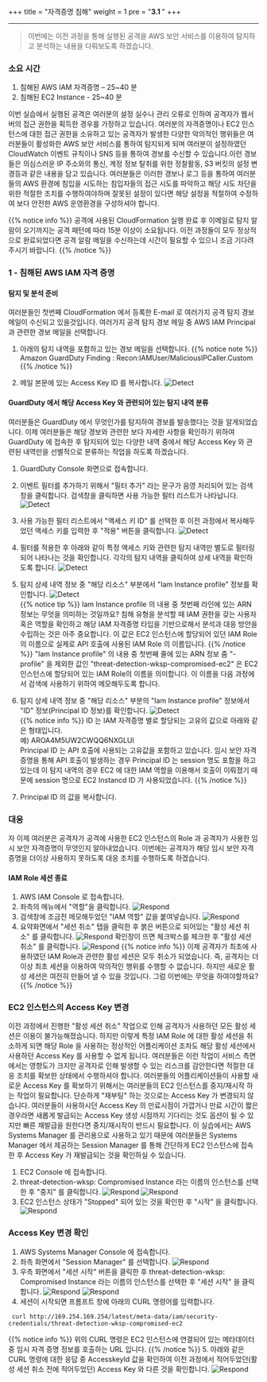 +++
title = "자격증명 침해"
weight = 1
pre = "<b>3.1 </b>"
+++

* * *

> 이번에는 이전 과정을 통해 실행된 공격을 AWS 보안 서비스를 이용하여 탐지하고 분석하는 내용을 다뤄보도록 하겠습니다.
  
### 소요 시간
1. 침해된 AWS IAM 자격증명 – 25~40 분
2. 침해된 EC2 Instance - 25~40 분

이번 실습에서 실행된 공격은 여러분의 설정 실수나 관리 오류로 인하여 공격자가 웹서버의 접근 권한을 획득한 경우를 가정하고 있습니다. 여러분의 자격증명이나 EC2 인스턴스에 대한 접근 권한을 소유하고 있는 공격자가 발생한 다양한 악의적인 행위들은 여러분들이 활성화한 AWS 보안 서비스를 통하여 탐지되게 되며 여러분이 설정하였던 CloudWatch 이벤트 규칙이나 SNS 등을 통하여 경보를 수신할 수 있습니다.이런 경보들은 의심스러운 IP 주소와의 통신, 계정 정보 탈취를 위한 정찰활동, S3 버킷의 설정 변경등과 같은 내용을 담고 있습니다. 여러분들은 이러한 경보나 로그 등을 통하여 여러분들의 AWS 환경에 침입을 시도하는 침입자들의 접근 시도를 파악하고 해당 시도 차단을 위한 적절한 조치를 수행하여야하며 잘못된 설정이 있다면 해당 설정을 적절하여 수정하여 보다 안전한 AWS 운영환경을 구성하셔야 합니다.

{{% notice info %}}
공격에 사용된 CloudFormation 실행 완료 후 이메일로 탐지 알람이 오기까지는 공격 패턴에 따라 15분 이상이 소요됩니다. 이전 과정들이 모두 정상적으로 완료되었다면 공격 알람 메일을 수신하는데 시간이 필요할 수 있으니 조금 기다려 주시기 바랍니다.
{{% /notice %}}


### 1 - 침해된 AWS IAM 자격 증명

#### 탐지 및 분석 준비
 여러분들인 첫번째 CloudFormation 에서 등록한 E-mail 로 여러가지 공격 탐지 경보 메일이 수신되고 있을것입니다. 여러가지 공격 탐지 경보 메일 중 AWS IAM Principal 과 관련한 경보 메일을 선택합니다.  

1. 아래의 탐지 내역을 포함하고 있는 경보 메일을 선택합니다.
{{% notice note %}}
Amazon GuardDuty Finding : Recon:IAMUser/MaliciousIPCaller.Custom
{{% /notice %}}

2. 메일 본문에 있는 Access Key ID 를 복사합니다.
![Detect](/images/finding1.png)  

#### GuardDuty 에서 해당 Access Key 와 관련되어 있는 탐지 내역 분류

  여러분들은 GuardDuty 에서 무엇인가를 탐지하여 경보를 발송했다는 것을 알게되었습니다. 이제 여러분들은 해당 경보와 관련한 보다 자세한 사항을 확인하기 위하여 GuardDuty 에 접속한 후 탐지되어 있는 다양한 내역 중에서 해당 Access Key 와 관련된 내역만을 선별적으로 분류하는 작업을 하도록 하겠습니다.

  1. GuardDuty Console 화면으로 접속합니다.  
  2. 이벤트 필터를 추가하기 위해서 "필터 추가" 라는 문구가 음영 처리되어 있는 검색창을 클릭합니다. 검색창을 클릭하면 사용 가능한 필터 리스트가 나타납니다.
  ![Detect](/images/finding2.png)  
  3. 사용 가능한 필터 리스트에서 "액세스 키 ID" 를 선택한 후 이전 과정에서 복사해두었던 액세스 키를 입력한 후 "적용" 버튼을 클릭합니다.
  ![Detect](/images/finding3.png)  
  4. 필터를 적용한 후 아래와 같이 특정 액세스 키와 관련한 탐지 내역만 별도로 필터링 되어 나타나는 것을 확인합니다. 각각의 탐지 내역을 클릭하여 상세 내역을 확인하도록 합니다.
  ![Detect](/images/finding4.png)  
  5. 탐지 상세 내역 정보 중 "해당 리소스" 부분에서 "Iam Instance profile" 정보를 확인합니다. 
![Detect](/images/finding5.png)  
  {{% notice tip %}}
  Iam Instance profile 의 내용 중 첫번째 라인에 있는 ARN 정보는 무엇을 의미하는 것일까요? 침해 유형을 분석할 때 IAM 권한을 갖는 사용자 혹은 역할을 확인하고 해당 IAM 자격증명 타입을 기반으로해서 분석과 대응 방안을 수립하는 것은 아주 중요합니다. 이 값은 EC2 인스턴스에 할당되어 있던 IAM Role 의 이름으로 실제로 API 호출에 사용된 IAM Role 의 이름입니다.
{{% /notice %}}
  "Iam Instance profile" 의 내용 중 첫번째 줄에 있는 ARN 정보 줌 "-profile" 을 제외한 값인 "threat-detection-wksp-compromised-ec2" 은 EC2 인스턴스에 할당되어 있는 IAM Role의 이름을 의미합니다. 이 이름을 다음 과정에서 검색에 사용하기 위하여 메모해두도록 합니다.
  
  6. 탐지 상세 내역 정보 중 "해당 리소스" 부분의 "Iam Instance profile" 정보에서 "ID" 정보(Principal ID 정보)를 확인합니다.
![Detect](/images/finding5.png)  
  {{% notice info %}}
  ID 는 IAM 자격증명 별로 할당되는 고유의 값으로 아래와 같은 형태입니다.  
  예) AROA4M5UW2CWQQ6NXGLUI  
  Principal ID 는 API 호출에 사용되는 고유값을 포함하고 있습니다. 임시 보안 자격증명을 통해 API 호출이 발생하는 경우 Principal ID 는 session 명도 포함을 하고 있는데 이 탐지 내역의 경우 EC2 에 대한 IAM 역할을 이용해서 호출이 이뤄졌기 때문에 session 명으로 EC2 Instancd ID 가 사용되었습니다.
  {{% /notice %}}
  7. Principal ID 의 값을 복사합니다.

### 대응 
 자 이제 여러분은 공격자가 공격에 사용한 EC2 인스턴스의 Role 과 공격자가 사용한 임시 보안 자격증명이 무엇인지 알아내었습니다. 이번에는 공격자가 해당 임시 보안 자격증명을 더이상 사용하지 못하도록 대응 조치를 수행하도록 하겠습니다.

#### IAM Role 세션 종료
1. AWS IAM Console 로 접속합니다.
2. 좌측의 메뉴에서 "역할"을 클릭합니다.
![Respond](/images/respond1.png) 
3. 검색창에 조금전 메모해두었던 "IAM 역할" 값을 붙여넣습니다.
![Respond](/images/respond2.png) 
4. 요약화면에서 "세션 취소" 탭을 클릭한 후 붉은 버튼으로 되어있는 "활성 세션 취소" 를 클릭합니다.
![Respond](/images/respond3.png) 
확인창이 뜨면 체크박스를 체크한 후 "활성 세션 취소" 를 클릭합니다.
![Respond](/images/respond4.png) 
  {{% notice info %}}
 이제 공격자가 최초에 사용하였던 IAM Role과 관련한 활성 세션은 모두 취소가 되었습니다. 즉, 공격자는 더이상 최초 세션을 이용하여 악의적인 행위를 수행할 수 없습니다. 하지만 새로운 활성 세션은 여전히 만들어 낼 수 있을 것입니다. 그럼 이번에는 무엇을 하여야할까요?
  {{% /notice %}}

### EC2 인스턴스의 Access Key 변경
 이전 과정에서 진행한 "활성 세션 취소" 작업으로 인해 공격자가 사용하던 모든 활성 세션은 이용이 불가능해졌습니다. 하지만 이렇게 특정 IAM Role 에 대한 활성 세션을 취소하게 되면 해당 Role 을 사용하는 정상적인 어플리케이션 조차도 해당 활성 세션에서 사용하던 Access Key 를 사용할 수 없게 됩니다. 여러분들은 이런 작업이 서비스 측면에서는 영향도가 크지만 공격자로 인해 발생할 수 있는 리스크를 감안한다면 적절한 대응 조치를 확보한 상태에서 수행하셔야 합니다. 여러분들의 어플리케이션들이 사용할 새로운 Access Key 를 확보하기 위해서는 여러분들의 EC2 인스턴스를 중지/재시작 하는 작업이 필요합니다. 단순하게 "재부팅" 하는 것으로는 Access Key 가 변경되지 않습니다. 여러분들이 사용하시던 Access Key 의 만료시점이 가깝거나 만료 시간이 짧은 경우라면 새롭게 발급되는 Access Key 생성 시점까지 기다리는 것도 옵션이 될 수 있지만 빠른 재발급을 원한다면 중지/재시작이 반드시 필요합니다. 이 실습에서는 AWS Systems Manager 를 관리용으로 사용하고 있기 때문에 여러분들은 Systems Manager 에서 제공하는 Session Manager 를 통해 간단하게 EC2 인스턴스에 접속한 후 Access Key 가 재발급되는 것을 확인하실 수 있습니다.

 1. EC2 Console 에 접속합니다.
 2. threat-detection-wksp: Compromised Instance 라는 이름의 인스턴스를 선택한 후 "중지" 를 클릭합니다.
 ![Respond](/images/respond5.png) 
 ![Respond](/images/respond6.png) 
 3. EC2 인스턴스 상태가 "Stopped" 되어 있는 것을 확인한 후 "시작" 을 클릭합니다.
 ![Respond](/images/respond7.png) 

### Access Key 변경 확인
 1. AWS Systems Manager Console 에 접속합니다.
 2. 좌측 화면에서 "Session Manager" 를 선택합니다.
 ![Respond](/images/respond8.png) 
 3. 우측 화면에서 "세션 시작" 버튼을 클릭한 후 threat-detection-wksp: Compromised Instance 라는 이름의 인스턴스를 선택한 후 "세션 시작" 을 클릭합니다.
 ![Respond](/images/respond9.png) 
 ![Respond](/images/respond10.png) 
 4. 세션이 시작되면 프롬프트 창에 아래의 CURL 명령어를 입력합니다.
~~~
 curl http://169.254.169.254/latest/meta-data/iam/security-credentials/threat-detection-wksp-compromised-ec2
~~~
  {{% notice info %}}
 위의 CURL 명령은 EC2 인스턴스에 연결되어 있는 메타데이터 중 임시 자격 증명 정보를 호출하는 URL 입니다.
  {{% /notice %}}
  5. 아래와 같은 CURL 명령에 대한 응답 중 AccesskeyId 값을 확인하여 이전 과정에서 적어두었던(활성 세션 취소 전에 적어두었던) Access Key 와 다른 것을 확인합니다.
 ![Respond](/images/respond11.png) 